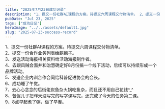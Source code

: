 ```yaml
---
title: "2025年7月23日成功记录"
description: "1、提交一份社群AI课程的方案。待提交六周课程交付物清单。 2、提交一份合作业务列表给麒麟子。 3、发送活动海 [&hellip;]"
pubDate: "Jul 23, 2025"
tags: ["成功日记"]
heroImage: "../../assets/default1.jpg"
slug: "2025-07-23-success-record"
---
```


1、提交一份社群AI课程的方案。待提交六周课程交付物清单。  
2、提交一份合作业务列表给麒麟子。  
3、发送活动海报相关资料给活动海报制作者。  
4、去跟风贼会面并和治慧确定好8月份搞一个线下活动，后续可以持续形成一个品牌活动。  
5、发送企业内训合作合同给科普促进协会的会长。  
6、成功睡了午觉。  
7、去心心念念的后街佬炭鱼杂火锅吃鱼杂，而且还不用自己花钱^\_^  
8、督促儿子把昨天没写完的写字课写完，还完成了今天的任务第二课。  
9、8点早起煮了粥，做了早餐。
